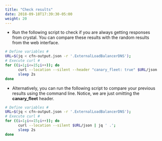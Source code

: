 ```yaml
---
title: "Check results"
date: 2018-09-18T17:39:30-05:00
weight: 20
---
```


* Run the following script to check if you are always getting responses from crystal. You can compare these results with the random results from the web interface.

```bash
# Define variables #
URL=$(jq < cfn-output.json -r '.ExternalLoadBalancerDNS');
# Execute curl #
for ((i=1;i<=15;i++)); do
      curl --location --silent --header "canary_fleet: true" $URL/json | jq ' .';
      sleep 2s
done
```

* Alternatively, you can run the following script to compare your previous results using the command line. Notice, we are just omitting the **canary_fleet** header.

```bash
# Define variables #
URL=$(jq < cfn-output.json -r '.ExternalLoadBalancerDNS');
# Execute curl #
for ((i=1;i<=15;i++)); do
      curl --location --silent $URL/json | jq ' .';
      sleep 2s
done
```